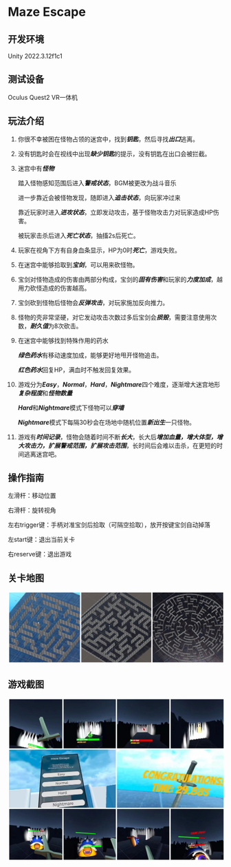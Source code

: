 # Maze Escape

## 开发环境

Unity 2022.3.12f1c1

## 测试设备

Oculus Quest2 VR一体机

## 玩法介绍

1. 你很不幸被困在怪物占领的迷宫中，找到***钥匙***，然后寻找***出口***逃离。

2. 没有钥匙时会在视线中出现***缺少钥匙***的提示，没有钥匙在出口会被拦截。

3. 迷宫中有***怪物***

   踏入怪物感知范围后进入***警戒状态***，BGM被更改为战斗音乐

   进一步靠近会被怪物发现，随即进入***追击状态***，向玩家冲过来

   靠近玩家时进入***进攻状态***，立即发动攻击，基于怪物攻击力对玩家造成HP伤害。

   被玩家击杀后进入***死亡状态***，抽搐2s后死亡。

4. 玩家在视角下方有自身血条显示，HP为0时***死亡***，游戏失败。

5. 在迷宫中能够拾取到***宝剑***，可以用来砍怪物。

6. 宝剑对怪物造成的伤害由两部分构成，宝剑的***固有伤害***和玩家的***力度加成***，越用力砍怪造成的伤害越高。

7. 宝剑砍到怪物后怪物会***反弹攻击***，对玩家施加反向推力。

8. 怪物的壳非常坚硬，对它发动攻击次数过多后宝剑会***损毁***，需要注意使用次数，***耐久值***为8次砍击。

9. 在迷宫中能够找到特殊作用的药水

   ***绿色药水***有移动速度加成，能够更好地甩开怪物追击。

   ***红色药水***回复HP，满血时不触发回复效果。

10. 游戏分为***Easy***，***Normal***，***Hard***，***Nightmare***四个难度，逐渐增大迷宫地形***复杂程度***和***怪物数量***

    ***Hard***和***Nightmare***模式下怪物可以***穿墙***

    ***Nightmare***模式下每隔30秒会在场地中随机位置***新出生***一只怪物。

9. 游戏有***时间记录***，怪物会随着时间不断***长大***，长大后***增加血量，增大体型，增大攻击力，扩展警戒范围，扩展攻击范围***，长时间后会难以击杀，在更短的时间逃离迷宫吧。

## 操作指南

左滑杆：移动位置

右滑杆：旋转视角

左右trigger键：手柄对准宝剑后拾取（可隔空拾取），放开按键宝剑自动掉落

左start键：退出当前关卡

右reserve键：退出游戏

## 关卡地图

![Terrain](Terrain.jpg)

## 游戏截图

![prtsc](prtsc.jpg)
